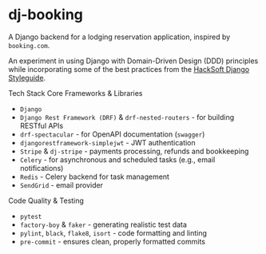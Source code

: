# dj-booking

A Django backend for a lodging reservation application, inspired by `booking.com`.

An experiment in using Django with Domain-Driven Design (DDD) principles while incorporating some of the best practices from the [HackSoft Django Styleguide](https://github.com/HackSoftware/Django-Styleguide).

Tech Stack
Core Frameworks & Libraries

- `Django`
- `Django Rest Framework (DRF)` & `drf-nested-routers` - for building RESTful APIs
- `drf-spectacular` - for OpenAPI documentation (`swagger`)
- `djangorestframework-simplejwt` - JWT authentication
- `Stripe` & `dj-stripe` - payments processing, refunds and bookkeeping
- `Celery` - for asynchronous and scheduled tasks (e.g., email notifications)
- `Redis` - Celery backend for task management
- `SendGrid` - email provider

Code Quality & Testing

- `pytest`
- `factory-boy` & `faker`  - generating realistic test data
- `pylint`, `black`, `flake8`, `isort` - code formatting and linting
- `pre-commit` - ensures clean, properly formatted commits
